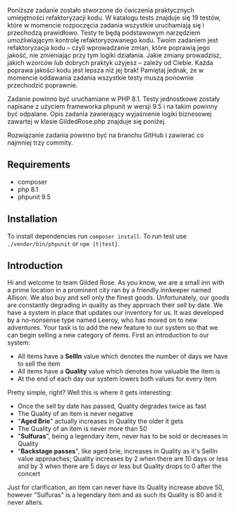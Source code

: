 Poniższe zadanie zostało stworzone do ćwiczenia praktycznych umiejętności refaktoryzacji kodu. 
W katalogu tests znajduje się 19 testów, które w momencie rozpoczęcia zadania wszystkie uruchamiają
się i przechodzą prawidłowo. Testy te będą podstawowym narzędziem umożliwiającym kontrolę refaktoryzowanego kodu.
Twoim zadaniem jest refaktoryzacja kodu – czyli wprowadzanie zmian, które poprawią jego jakość, nie zmieniając przy tym
logiki działania. Jakie zmiany prowadzisz, jakich wzorców lub dobrych praktyk użyjesz – zależy od Ciebie. 
Każda poprawa jakości kodu jest lepsza niż jej brak! Pamiętaj jednak, że w momencie oddawania zadania wszystkie testy 
muszą ponownie przechodzić poprawnie.

Zadanie powinno być uruchamiane w PHP 8.1. Testy jednostkowe zostały napisane z użyciem frameworka phpunit w wersji 9.5 i na takim powinny być odpalane. Opis zadania zawierający wyjaśnienie logiki biznesowej zawartej w klasie 
GildedRose.php znajduje się poniżej.

Rozwiązanie zadania powinno być na branchu GitHub i zawierać co najmniej trzy commity.

## Requirements
- composer
- php 8.1
- phpunit 9.5

## Installation
To install dependencies run ```composer install```. To run test use ```./vendor/bin/phpunit``` or ```npm {t|test}```.

## Introduction

Hi and welcome to team Gilded Rose. As you know, we are a small inn with a
prime location in a prominent city ran by a friendly innkeeper named Allison.
We also buy and sell only the finest goods. Unfortunately, our goods are
constantly degrading in quality as they approach their sell by date. We have a
system in place that updates our inventory for us. It was developed by a
no-nonsense type named Leeroy, who has moved on to new adventures. Your task is
to add the new feature to our system so that we can begin selling a new
category of items. First an introduction to our system:

- All items have a **SellIn** value which denotes the number of days we have to
sell the item
- All items have a **Quality** value which denotes how valuable the
item is 
- At the end of each day our system lowers both values for every item

Pretty simple, right? Well this is where it gets interesting:

- Once the sell by date has passed, Quality degrades twice as fast 
- The Quality of an item is never negative 
- "**Aged Brie**" actually increases in Quality the older it gets
- The Quality of an item is never more than 50
- "**Sulfuras**", being a legendary item, never has to be sold or decreases in
Quality
- "**Backstage passes**", like aged brie, increases in Quality as it's
SellIn value approaches; Quality increases by 2 when there are 10 days or less
and by 3 when there are 5 days or less but Quality drops to 0 after the concert

Just for clarification, an item can never have its Quality increase above 50, however "Sulfuras" is a legendary 
item and as such its Quality is 80 and it never alters.
